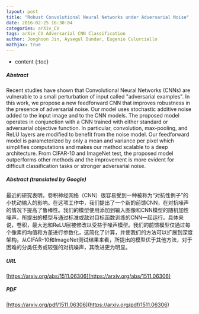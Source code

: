 ```yaml
---
layout: post
title: "Robust Convolutional Neural Networks under Adversarial Noise"
date: 2016-02-25 16:30:04
categories: arXiv_CV
tags: arXiv_CV Adversarial CNN Classification
author: Jonghoon Jin, Aysegul Dundar, Eugenio Culurciello
mathjax: true
---
```


* content
{:toc}

##### Abstract
Recent studies have shown that Convolutional Neural Networks (CNNs) are vulnerable to a small perturbation of input called "adversarial examples". In this work, we propose a new feedforward CNN that improves robustness in the presence of adversarial noise. Our model uses stochastic additive noise added to the input image and to the CNN models. The proposed model operates in conjunction with a CNN trained with either standard or adversarial objective function. In particular, convolution, max-pooling, and ReLU layers are modified to benefit from the noise model. Our feedforward model is parameterized by only a mean and variance per pixel which simplifies computations and makes our method scalable to a deep architecture. From CIFAR-10 and ImageNet test, the proposed model outperforms other methods and the improvement is more evident for difficult classification tasks or stronger adversarial noise.

##### Abstract (translated by Google)
最近的研究表明，卷积神经网络（CNN）很容易受到一种被称为“对抗性例子”的小扰动输入的影响。在这项工作中，我们提出了一个新的前馈CNN，在对抗噪声的情况下提高了鲁棒性。我们的模型使用添加到输入图像和CNN模型的随机加性噪声。所提出的模型与通过标准或敌对目标函数训练的CNN一起运行。具体来说，卷积，最大池和ReLU层被修改以受益于噪声模型。我们的前馈模型仅通过每个像素的均值和方差进行参数化，这简化了计算，并使我们的方法可以扩展到深度架构。从CIFAR-10和ImageNet测试结果来看，所提出的模型优于其他方法，对于困难的分类任务或较强的对抗噪声，其改进更为明显。

##### URL
[https://arxiv.org/abs/1511.06306](https://arxiv.org/abs/1511.06306)

##### PDF
[https://arxiv.org/pdf/1511.06306](https://arxiv.org/pdf/1511.06306)

